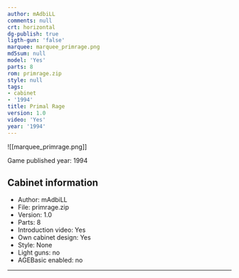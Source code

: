 ```yaml
---
author: mAdbiLL
comments: null
crt: horizontal
dg-publish: true
ligth-gun: 'false'
marquee: marquee_primrage.png
md5sum: null
model: 'Yes'
parts: 8
rom: primrage.zip
style: null
tags:
- cabinet
- '1994'
title: Primal Rage
version: 1.0
video: 'Yes'
year: '1994'
---
```


![[marquee_primrage.png]]

Game published year: 1994

## Cabinet information

- Author: mAdbiLL
- File: primrage.zip
- Version: 1.0
- Parts: 8
- Introduction video: Yes
- Own cabinet design: Yes
- Style: None
- Light guns: no
- AGEBasic enabled: no

---
